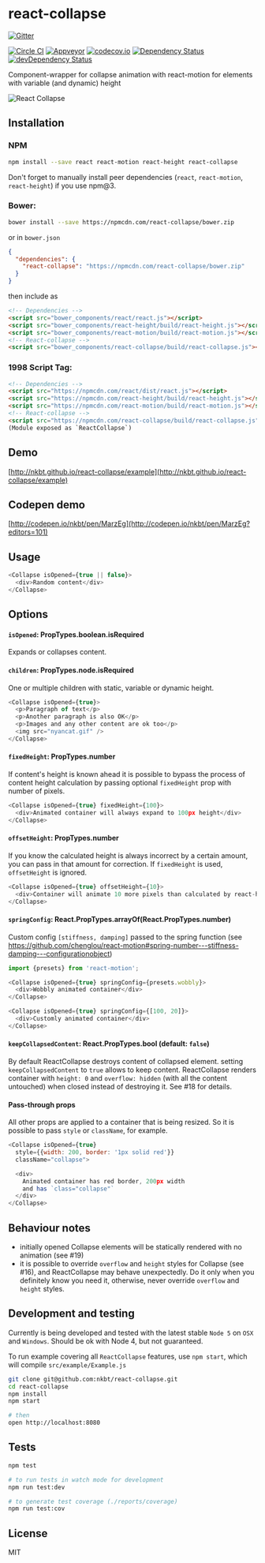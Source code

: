 # react-collapse

[![Gitter](https://badges.gitter.im/Join%20Chat.svg)](https://gitter.im/nkbt/help)

[![Circle CI](https://circleci.com/gh/nkbt/react-collapse.svg?style=shield)](https://circleci.com/gh/nkbt/react-collapse)
[![Appveyor](https://ci.appveyor.com/api/projects/status/31w5us9354apbgum/branch/master?svg=true)](https://ci.appveyor.com/project/nkbt/react-collapse/branch/master)
[![codecov.io](https://codecov.io/github/nkbt/react-collapse/coverage.svg?branch=master)](https://codecov.io/github/nkbt/react-collapse?branch=master)
[![Dependency Status](https://david-dm.org/nkbt/react-collapse.svg)](https://david-dm.org/nkbt/react-collapse)
[![devDependency Status](https://david-dm.org/nkbt/react-collapse/dev-status.svg)](https://david-dm.org/nkbt/react-collapse#info=devDependencies)

Component-wrapper for collapse animation with react-motion for elements with variable (and dynamic) height


![React Collapse](src/example/react-collapse.gif)


## Installation

### NPM

```sh
npm install --save react react-motion react-height react-collapse
```

Don't forget to manually install peer dependencies (`react`, `react-motion`, `react-height`) if you use npm@3.


### Bower:
```sh
bower install --save https://npmcdn.com/react-collapse/bower.zip
```

or in `bower.json`

```json
{
  "dependencies": {
    "react-collapse": "https://npmcdn.com/react-collapse/bower.zip"
  }
}
```

then include as
```html
<!-- Dependencies -->
<script src="bower_components/react/react.js"></script>
<script src="bower_components/react-height/build/react-height.js"></script>
<script src="bower_components/react-motion/build/react-motion.js"></script>
<!-- React-collapse -->
<script src="bower_components/react-collapse/build/react-collapse.js"></script>
```


### 1998 Script Tag:
```html
<!-- Dependencies -->
<script src="https://npmcdn.com/react/dist/react.js"></script>
<script src="https://npmcdn.com/react-height/build/react-height.js"></script>
<script src="https://npmcdn.com/react-motion/build/react-motion.js"></script>
<!-- React-collapse -->
<script src="https://npmcdn.com/react-collapse/build/react-collapse.js"></script>
(Module exposed as `ReactCollapse`)
```


## Demo

[http://nkbt.github.io/react-collapse/example](http://nkbt.github.io/react-collapse/example)

## Codepen demo

[http://codepen.io/nkbt/pen/MarzEg](http://codepen.io/nkbt/pen/MarzEg?editors=101)

## Usage

```js
<Collapse isOpened={true || false}>
  <div>Random content</div>
</Collapse>
```


## Options


#### `isOpened`: PropTypes.boolean.isRequired

Expands or collapses content.


#### `children`: PropTypes.node.isRequired

One or multiple children with static, variable or dynamic height.

```js
<Collapse isOpened={true}>
  <p>Paragraph of text</p>
  <p>Another paragraph is also OK</p>
  <p>Images and any other content are ok too</p>
  <img src="nyancat.gif" />
</Collapse>
```


#### `fixedHeight`: PropTypes.number

If content's height is known ahead it is possible to bypass the process of content height calculation by passing optional `fixedHeight` prop with number of pixels.

```js
<Collapse isOpened={true} fixedHeight={100}>
  <div>Animated container will always expand to 100px height</div>
</Collapse>
```

#### `offsetHeight`: PropTypes.number

If you know the calculated height is always incorrect by a certain amount, you can pass in that amount for correction. If `fixedHeight` is used, `offsetHeight` is ignored.

```js
<Collapse isOpened={true} offsetHeight={10}>
  <div>Container will animate 10 more pixels than calculated by react-height</div>
</Collapse>
```

#### `springConfig`: React.PropTypes.arrayOf(React.PropTypes.number)

Custom config `[stiffness, damping]` passed to the spring function (see https://github.com/chenglou/react-motion#spring-number---stiffness-damping---configurationobject)

```js
import {presets} from 'react-motion';

<Collapse isOpened={true} springConfig={presets.wobbly}>
  <div>Wobbly animated container</div>
</Collapse>
```

```js
<Collapse isOpened={true} springConfig={[100, 20]}>
  <div>Customly animated container</div>
</Collapse>
```

#### `keepCollapsedContent`: React.PropTypes.bool (default: `false`)

By default ReactCollapse destroys content of collapsed element. setting `keepCollapsedContent` to `true` allows to keep content. ReactCollapse renders container with `height: 0` and `overflow: hidden` (with all the content untouched) when closed instead of destroying it. See #18 for details.


#### Pass-through props

All other props are applied to a container that is being resized. So it is possible to pass `style` or `className`, for example.

```js
<Collapse isOpened={true}
  style={{width: 200, border: '1px solid red'}}
  className="collapse">

  <div>
    Animated container has red border, 200px width
    and has `class="collapse"`
  </div>
</Collapse>
```


## Behaviour notes

- initially opened Collapse elements will be statically rendered with no animation (see #19)
- it is possible to override `overflow` and `height` styles for Collapse (see #16), and ReactCollapse may behave unexpectedly. Do it only when you definitely know you need it, otherwise, never override `overflow` and `height` styles.


## Development and testing

Currently is being developed and tested with the latest stable `Node 5` on `OSX` and `Windows`.
Should be ok with Node 4, but not guaranteed.

To run example covering all `ReactCollapse` features, use `npm start`, which will compile `src/example/Example.js`

```bash
git clone git@github.com:nkbt/react-collapse.git
cd react-collapse
npm install
npm start

# then
open http://localhost:8080
```

## Tests

```bash
npm test

# to run tests in watch mode for development
npm run test:dev

# to generate test coverage (./reports/coverage)
npm run test:cov
```

## License

MIT
